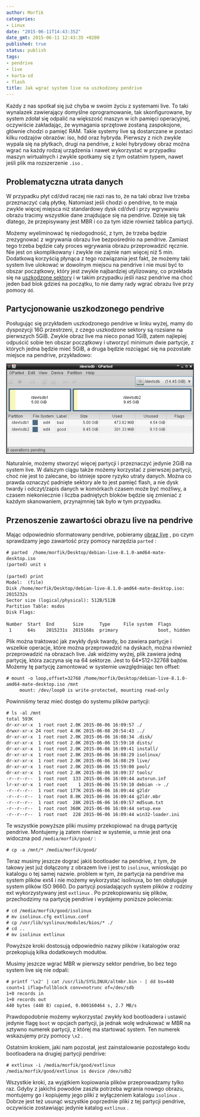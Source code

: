 ```yaml
---
author: Morfik
categories:
- Linux
date: "2015-06-11T14:43:35Z"
date_gmt: 2015-06-11 12:43:35 +0200
published: true
status: publish
tags:
- pendrive
- live
- karta-sd
- flash
title: Jak wgrać system live na uszkodzony pendrive
---
```


Każdy z nas spotkał się już chyba w swoim życiu z systemami live. To taki wynalazek zawierający
domyślne oprogramowanie, tak skonfigurowane, by system zdołał się odpalić na większość maszyn w ich
pamięci operacyjnej, oczywiście zakładając, że wymagania sprzętowe zostaną zaspokojone, głównie
chodzi o pamięć RAM. Takie systemy live są dostarczane w postaci kilku rodzajów obrazów: iso, hdd
oraz hybryda. Pierwszy z nich zwykle wypala się na płytkach, drugi na pendrive, z kolei hybrydowy
obraz można wgrać na każdy rodzaj urządzenia i nawet wykorzystać w przypadku maszyn wirtualnych i
zwykle spotkamy się z tym ostatnim typem, nawet jeśli plik ma rozszerzenie `.iso` .

<!--more-->
## Problematyczna utrata danych

W przypadku płyt cd/dvd raczej nie razi nas to, że na taki obraz live trzeba przeznaczyć całą
płytkę. Natomiast jeśli chodzi o pendrive, to te maja zwykle więcej miejsca niż standardowy dysk
cd/dvd i przy wgrywaniu obrazu tracimy wszystkie dane znajdujące się na pendrive. Dzieje się tak
dlatego, że przepisywany jest MBR i co za tym idzie również tablica partycji.

Możemy wyeliminować tę niedogodność, z tym, że trzeba będzie zrezygnować z wgrywania obrazu live
bezpośrednio na pendrive. Zamiast tego trzeba będzie cały proces wgrywania obrazu przeprowadzić
ręcznie. Nie jest on skomplikowany i zwykle nie zajmie nam więcej niż 5 min. Dodatkową korzyścią
płynąca z tego rozwiązania jest fakt, że możemy taki system live ulokować w dowolnym miejscu na
pendrive i nie musi być to obszar początkowy, który jest zwykle najbardziej utylizowany, co
przekłada się na [uszkodzone sektory](/post/kiedy-zywot-pendrive-dobiega-konca/) i
w takim przypadku jeśli nasz pendrive ma choć jeden bad blok gdzieś na początku, to nie damy rady
wgrać obrazu live przy pomocy `dd`.

## Partycjonowanie uszkodzonego pendrive

Posługując się przykładem uszkodzonego pendrive w linku wyżej, mamy do dyspozycji 16G przestrzeni, z
czego uszkodzone sektory są rozsiane na pierwszych 5GiB. Zwykle obraz live ma nieco ponad 1GiB,
zatem najlepiej odpuścić sobie ten obszar początkowy i utworzyć minimum dwie partycje, z których
jedna będzie mieć 5GiB, a druga będzie rozciągać się na pozostałe miejsce na pendrive, przykładowo:

![](/img/2015/06/1.gparted-uszkodzony-pendrive-live.png#big)

Naturalnie, możemy stworzyć więcej partycji i przeznaczyć jedynie 2GiB na system live. W dalszym
ciągu także możemy korzystać z pierwszej partycji, choć nie jest to zalecane, bo istnieje spore
ryzyko utraty danych. Można co prawda oznaczyć padnięte sektory ale to jest pamięć flash, a nie dysk
twardy i odczyt/zapis danych w komórkach czasem może być możliwy, a czasem niekoniecznie i liczba
padniętych bloków będzie się zmieniać z każdym skanowaniem, przynajmniej tak było w tym przypadku.

## Przenoszenie zawartości obrazu live na pendrive

Mając odpowiednio sformatowany pendrive, pobieramy [obraz live](https://www.debian.org/CD/live/) ,
po czym sprawdzamy jego zawartość przy pomocy narzędzia `parted` :

    # parted  /home/morfik/Desktop/debian-live-8.1.0-amd64-mate-desktop.iso
    (parted) unit s

    (parted) print
    Model:  (file)
    Disk /home/morfik/Desktop/debian-live-8.1.0-amd64-mate-desktop.iso: 2015232s
    Sector size (logical/physical): 512B/512B
    Partition Table: msdos
    Disk Flags:

    Number  Start  End       Size      Type     File system  Flags
     1      64s    2015231s  2015168s  primary               boot, hidden

Plik można traktować jak zwykły dysk twardy, bo zawiera partycje i wszelkie operacje, które można
przeprowadzić na dyskach, można również przeprowadzić na obrazach live. Jak widzimy wyżej, plik
zawiera jedną partycję, która zaczyna się na 64 sektorze. Jest to 64*512=32768 bajtów. Możemy tę
partycję zamontować w systemie uwzględniając ten offset:

    # mount -o loop,offset=32768 /home/morfik/Desktop/debian-live-8.1.0-amd64-mate-desktop.iso /mnt
         mount: /dev/loop0 is write-protected, mounting read-only

Powinniśmy teraz mieć dostęp do systemu plików partycji:

    # ls -al /mnt
    total 593K
    dr-xr-xr-x  1 root root 2.0K 2015-06-06 16:09:57 ./
    drwxr-xr-x 24 root root 4.0K 2015-06-08 20:54:43 ../
    dr-xr-xr-x  1 root root 2.0K 2015-06-06 16:08:34 .disk/
    dr-xr-xr-x  1 root root 2.0K 2015-06-06 15:59:10 dists/
    dr-xr-xr-x  1 root root 2.0K 2015-06-06 16:09:41 install/
    dr-xr-xr-x  1 root root 2.0K 2015-06-06 16:08:29 isolinux/
    dr-xr-xr-x  1 root root 2.0K 2015-06-06 16:08:29 live/
    dr-xr-xr-x  1 root root 2.0K 2015-06-06 15:59:00 pool/
    dr-xr-xr-x  1 root root 2.0K 2015-06-06 16:09:37 tools/
    -r--r--r--  1 root root  133 2015-06-06 16:09:44 autorun.inf
    lr-xr-xr-x  1 root root    1 2015-06-06 15:59:10 debian -> ./
    -r--r--r--  1 root root 177K 2015-06-06 16:09:44 g2ldr
    -r--r--r--  1 root root 8.0K 2015-06-06 16:09:44 g2ldr.mbr
    -r--r--r--  1 root root  28K 2015-06-06 16:09:57 md5sum.txt
    -r--r--r--  1 root root 360K 2015-06-06 16:09:44 setup.exe
    -r--r--r--  1 root root  228 2015-06-06 16:09:44 win32-loader.ini

Te wszystkie powyższe pliki musimy przekopiować na drugą partycję pendrive. Montujemy ją zatem
również w systemie, u mnie jest ona widoczna pod `/media/morfik/good/` :

    # cp -a /mnt/* /media/morfik/good/

Teraz musimy jeszcze dograć jakiś bootloader na pendrive, z tym, że takowy jest już dołączony z
obrazem live i jest to `isolinux`, wnioskując po katalogu o tej samej nazwie. problem w tym, że
partycja na pendrive ma system plików ext4 i nie możemy wykorzystać isolinuxa, bo ten obsługuje
system plików ISO 9660. Do partycji posiadających system plików z rodziny ext wykorzystywany jest
`extlinux` . Po przekopiowaniu się plików, przechodzimy na partycję pendrive i wydajemy poniższe
polecenia:

    # cd /media/morfik/good/isolinux
    # mv isolinux.cfg extlinux.conf
    # cp /usr/lib/syslinux/modules/bios/* ./
    # cd ..
    # mv isolinux extlinux

Powyższe kroki dostosują odpowiednio nazwy plików i katalogów oraz przekopiują kilka dodatkowych
modułów.

Musimy jeszcze wgrać MBR w pierwszy sektor pendrive, bo bez tego system live się nie
    odpali:

    # printf '\x2' | cat /usr/lib/SYSLINUX/altmbr.bin - | dd bs=440 count=1 iflag=fullblock conv=notrunc of=/dev/sdb
    1+0 records in
    1+0 records out
    440 bytes (440 B) copied, 0.000160464 s, 2.7 MB/s

Prawdopodobnie możemy wykorzystać zwykły kod bootloadera i ustawić jedynie flagę `boot` w opcjach
partycji, ja jednak wolę wdrukować w MBR na sztywno numerek partycji, z której ma startować system.
Ten numerek wskazujemy przy pomocy `\x2` .

Ostatnim krokiem, jaki nam pozostał, jest zainstalowanie pozostałego kodu bootloadera na drugiej
partycji pendrive:

    # extlinux -i /media/morfik/good/extlinux
    /media/morfik/good/extlinux is device /dev/sdb2

Wszystkie kroki, za wyjątkiem kopiowania plików przeprowadzamy tylko raz. Gdyby z jakichś powodów
zaszła potrzeba wgrania nowego obrazu, montujemy go i kopiujemy jego pliki z wyłączeniem katalogu
`isolinux` . Dobrze jest też usunąć wszystkie poprzednie pliki z tej partycji pendrive, oczywiście
zostawiając jedynie katalog `extlinux` .
